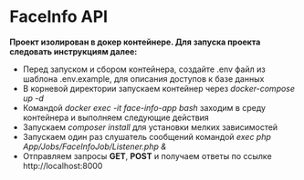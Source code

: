 # FaceInfo API

**Проект изолирован в докер контейнере. Для запуска проекта следовать инструкциям далее:**

- Перед запуском и сбором контейнера, создайте .env файл из шаблона .env.example, для описания доступов к базе данных
- В корневой директории запускаем контейнер через *docker-compose up -d*
- Командой *docker exec -it face-info-app bash* заходим в среду контейнера и выполняем следующие действия
- Запускаем *composer install* для установки мелких зависимостей
- Запускаем один раз слушатель сообщений командой *exec php App/Jobs/FaceInfoJob/Listener.php &*
- Отправляем запросы **GET**, **POST** и получаем ответы по ссылке http://localhost:8000
